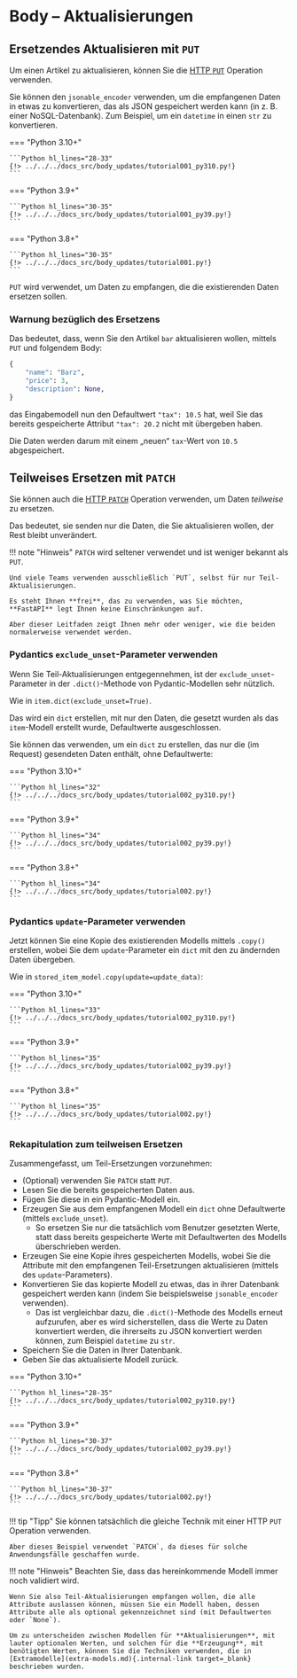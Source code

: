 # Body – Aktualisierungen

## Ersetzendes Aktualisieren mit `PUT`

Um einen Artikel zu aktualisieren, können Sie die <a href="https://developer.mozilla.org/en-US/docs/Web/HTTP/Methods/PUT" class="external-link" target="_blank">HTTP `PUT`</a> Operation verwenden.

Sie können den `jsonable_encoder` verwenden, um die empfangenen Daten in etwas zu konvertieren, das als JSON gespeichert werden kann (in z. B. einer NoSQL-Datenbank). Zum Beispiel, um ein `datetime` in einen `str` zu konvertieren.

=== "Python 3.10+"

    ```Python hl_lines="28-33"
    {!> ../../../docs_src/body_updates/tutorial001_py310.py!}
    ```

=== "Python 3.9+"

    ```Python hl_lines="30-35"
    {!> ../../../docs_src/body_updates/tutorial001_py39.py!}
    ```

=== "Python 3.8+"

    ```Python hl_lines="30-35"
    {!> ../../../docs_src/body_updates/tutorial001.py!}
    ```

`PUT` wird verwendet, um Daten zu empfangen, die die existierenden Daten ersetzen sollen.

### Warnung bezüglich des Ersetzens

Das bedeutet, dass, wenn Sie den Artikel `bar` aktualisieren wollen, mittels `PUT` und folgendem Body:

```Python
{
    "name": "Barz",
    "price": 3,
    "description": None,
}
```

das Eingabemodell nun den Defaultwert `"tax": 10.5` hat, weil Sie das bereits gespeicherte Attribut `"tax": 20.2` nicht mit übergeben haben.

Die Daten werden darum mit einem „neuen“ `tax`-Wert von `10.5` abgespeichert.

## Teilweises Ersetzen mit `PATCH`

Sie können auch die <a href="https://developer.mozilla.org/en-US/docs/Web/HTTP/Methods/PATCH" class="external-link" target="_blank">HTTP `PATCH`</a> Operation verwenden, um Daten *teilweise* zu ersetzen.

Das bedeutet, sie senden nur die Daten, die Sie aktualisieren wollen, der Rest bleibt unverändert.

!!! note "Hinweis"
    `PATCH` wird seltener verwendet und ist weniger bekannt als `PUT`.

    Und viele Teams verwenden ausschließlich `PUT`, selbst für nur Teil-Aktualisierungen.

    Es steht Ihnen **frei**, das zu verwenden, was Sie möchten, **FastAPI** legt Ihnen keine Einschränkungen auf.

    Aber dieser Leitfaden zeigt Ihnen mehr oder weniger, wie die beiden normalerweise verwendet werden.

### Pydantics `exclude_unset`-Parameter verwenden

Wenn Sie Teil-Aktualisierungen entgegennehmen, ist der `exclude_unset`-Parameter in der `.dict()`-Methode von Pydantic-Modellen sehr nützlich.

Wie in `item.dict(exclude_unset=True)`.

Das wird ein `dict` erstellen, mit nur den Daten, die gesetzt wurden als das `item`-Modell erstellt wurde, Defaultwerte ausgeschlossen.

Sie können das verwenden, um ein `dict` zu erstellen, das nur die (im Request) gesendeten Daten enthält, ohne Defaultwerte:

=== "Python 3.10+"

    ```Python hl_lines="32"
    {!> ../../../docs_src/body_updates/tutorial002_py310.py!}
    ```

=== "Python 3.9+"

    ```Python hl_lines="34"
    {!> ../../../docs_src/body_updates/tutorial002_py39.py!}
    ```

=== "Python 3.8+"

    ```Python hl_lines="34"
    {!> ../../../docs_src/body_updates/tutorial002.py!}
    ```

### Pydantics `update`-Parameter verwenden

Jetzt können Sie eine Kopie des existierenden Modells mittels `.copy()` erstellen, wobei Sie dem `update`-Parameter ein `dict` mit den zu ändernden Daten übergeben.

Wie in `stored_item_model.copy(update=update_data)`:

=== "Python 3.10+"

    ```Python hl_lines="33"
    {!> ../../../docs_src/body_updates/tutorial002_py310.py!}
    ```

=== "Python 3.9+"

    ```Python hl_lines="35"
    {!> ../../../docs_src/body_updates/tutorial002_py39.py!}
    ```

=== "Python 3.8+"

    ```Python hl_lines="35"
    {!> ../../../docs_src/body_updates/tutorial002.py!}
    ```

### Rekapitulation zum teilweisen Ersetzen

Zusammengefasst, um Teil-Ersetzungen vorzunehmen:

* (Optional) verwenden Sie `PATCH` statt `PUT`.
* Lesen Sie die bereits gespeicherten Daten aus.
* Fügen Sie diese in ein Pydantic-Modell ein.
* Erzeugen Sie aus dem empfangenen Modell ein `dict` ohne Defaultwerte (mittels `exclude_unset`).
    * So ersetzen Sie nur die tatsächlich vom Benutzer gesetzten Werte, statt dass bereits gespeicherte Werte mit Defaultwerten des Modells überschrieben werden.
* Erzeugen Sie eine Kopie ihres gespeicherten Modells, wobei Sie die Attribute mit den empfangenen Teil-Ersetzungen aktualisieren (mittels des `update`-Parameters).
* Konvertieren Sie das kopierte Modell zu etwas, das in ihrer Datenbank gespeichert werden kann (indem Sie beispielsweise `jsonable_encoder` verwenden).
    * Das ist vergleichbar dazu, die `.dict()`-Methode des Modells erneut aufzurufen, aber es wird sicherstellen, dass die Werte zu Daten konvertiert werden, die ihrerseits zu JSON konvertiert werden können, zum Beispiel `datetime` zu `str`.
* Speichern Sie die Daten in Ihrer Datenbank.
* Geben Sie das aktualisierte Modell zurück.

=== "Python 3.10+"

    ```Python hl_lines="28-35"
    {!> ../../../docs_src/body_updates/tutorial002_py310.py!}
    ```

=== "Python 3.9+"

    ```Python hl_lines="30-37"
    {!> ../../../docs_src/body_updates/tutorial002_py39.py!}
    ```

=== "Python 3.8+"

    ```Python hl_lines="30-37"
    {!> ../../../docs_src/body_updates/tutorial002.py!}
    ```

!!! tip "Tipp"
    Sie können tatsächlich die gleiche Technik mit einer HTTP `PUT` Operation verwenden.

    Aber dieses Beispiel verwendet `PATCH`, da dieses für solche Anwendungsfälle geschaffen wurde.

!!! note "Hinweis"
    Beachten Sie, dass das hereinkommende Modell immer noch validiert wird.

    Wenn Sie also Teil-Aktualisierungen empfangen wollen, die alle Attribute auslassen können, müssen Sie ein Modell haben, dessen Attribute alle als optional gekennzeichnet sind (mit Defaultwerten oder `None`).

    Um zu unterscheiden zwischen Modellen für **Aktualisierungen**, mit lauter optionalen Werten, und solchen für die **Erzeugung**, mit benötigten Werten, können Sie die Techniken verwenden, die in [Extramodelle](extra-models.md){.internal-link target=_blank} beschrieben wurden.
